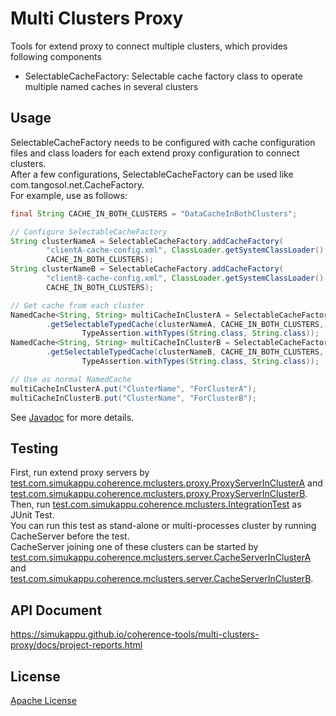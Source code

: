 # Multi Clusters Proxy
Tools for extend proxy to connect multiple clusters, which provides following components
* SelectableCacheFactory: Selectable cache factory class to operate multiple named caches in several clusters

## Usage
SelectableCacheFactory needs to be configured with cache configuration files and class loaders for each extend proxy configuration to connect clusters.  
After a few configurations, SelectableCacheFactory can be used like com.tangosol.net.CacheFactory.  
For example, use as follows:  
```java
final String CACHE_IN_BOTH_CLUSTERS = "DataCacheInBothClusters";

// Configure SelectableCacheFactory
String clusterNameA = SelectableCacheFactory.addCacheFactory(
		"clientA-cache-config.xml", ClassLoader.getSystemClassLoader(),
		CACHE_IN_BOTH_CLUSTERS);
String clusterNameB = SelectableCacheFactory.addCacheFactory(
		"clientB-cache-config.xml", ClassLoader.getSystemClassLoader(),
		CACHE_IN_BOTH_CLUSTERS);

// Get cache from each cluster
NamedCache<String, String> multiCacheInClusterA = SelectableCacheFactory
		.getSelectableTypedCache(clusterNameA, CACHE_IN_BOTH_CLUSTERS,
				TypeAssertion.withTypes(String.class, String.class));
NamedCache<String, String> multiCacheInClusterB = SelectableCacheFactory
		.getSelectableTypedCache(clusterNameB, CACHE_IN_BOTH_CLUSTERS,
				TypeAssertion.withTypes(String.class, String.class));

// Use as normal NamedCache
multiCacheInClusterA.put("ClusterName", "ForClusterA");
multiCacheInClusterB.put("ClusterName", "ForClusterB");
```
See [Javadoc](https://simukappu.github.io/coherence-tools/multi-clusters-proxy/docs/apidocs/index.html) for more details.

## Testing
First, run extend proxy servers by [test.com.simukappu.coherence.mclusters.proxy.ProxyServerInClusterA](https://github.com/simukappu/coherence-tools/blob/master/multi-clusters-proxy/src/test/java/test/com/simukappu/coherence/mclusters/proxy/ProxyServerInClusterA.java) and [test.com.simukappu.coherence.mclusters.proxy.ProxyServerInClusterB](https://github.com/simukappu/coherence-tools/blob/master/multi-clusters-proxy/src/test/java/test/com/simukappu/coherence/mclusters/proxy/ProxyServerInClusterB.java).  
Then, run [test.com.simukappu.coherence.mclusters.IntegrationTest](https://github.com/simukappu/coherence-tools/blob/master/multi-clusters-proxy/src/test/java/test/com/simukappu/coherence/mclusters/IntegrationTest.java) as JUnit Test.  
You can run this test as stand-alone or multi-processes cluster by running CacheServer before the test.  
CacheServer joining one of these clusters can be started by [test.com.simukappu.coherence.mclusters.server.CacheServerInClusterA](https://github.com/simukappu/coherence-tools/blob/master/multi-clusters-proxy/src/test/java/test/com/simukappu/coherence/mclusters/server/CacheServerInClusterA.java) and [test.com.simukappu.coherence.mclusters.server.CacheServerInClusterB](https://github.com/simukappu/coherence-tools/blob/master/multi-clusters-proxy/src/test/java/test/com/simukappu/coherence/mclusters/server/CacheServerInClusterB.java).

## API Document
<https://simukappu.github.io/coherence-tools/multi-clusters-proxy/docs/project-reports.html>

## License
[Apache License](https://github.com/simukappu/coherence-tools/blob/master/LICENSE)
